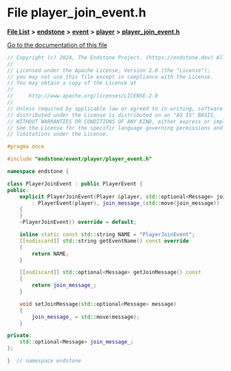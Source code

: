 

# File player\_join\_event.h

[**File List**](files.md) **>** [**endstone**](dir_6cf277b678674f97c7a2b6b3b2447b33.md) **>** [**event**](dir_f1d783c0ad83ee143d16e768ebca51c8.md) **>** [**player**](dir_7c05c37b25e9c9eccd9c63c2d313ba28.md) **>** [**player\_join\_event.h**](player__join__event_8h.md)

[Go to the documentation of this file](player__join__event_8h.md)


```C++
// Copyright (c) 2024, The Endstone Project. (https://endstone.dev) All Rights Reserved.
//
// Licensed under the Apache License, Version 2.0 (the "License");
// you may not use this file except in compliance with the License.
// You may obtain a copy of the License at
//
//     http://www.apache.org/licenses/LICENSE-2.0
//
// Unless required by applicable law or agreed to in writing, software
// distributed under the License is distributed on an "AS IS" BASIS,
// WITHOUT WARRANTIES OR CONDITIONS OF ANY KIND, either express or implied.
// See the License for the specific language governing permissions and
// limitations under the License.

#pragma once

#include "endstone/event/player/player_event.h"

namespace endstone {

class PlayerJoinEvent : public PlayerEvent {
public:
    explicit PlayerJoinEvent(Player &player, std::optional<Message> join_message)
        : PlayerEvent(player), join_message_(std::move(join_message))
    {
    }
    ~PlayerJoinEvent() override = default;

    inline static const std::string NAME = "PlayerJoinEvent";
    [[nodiscard]] std::string getEventName() const override
    {
        return NAME;
    }

    [[nodiscard]] std::optional<Message> getJoinMessage() const
    {
        return join_message_;
    }

    void setJoinMessage(std::optional<Message> message)
    {
        join_message_ = std::move(message);
    }

private:
    std::optional<Message> join_message_;
};

}  // namespace endstone
```


